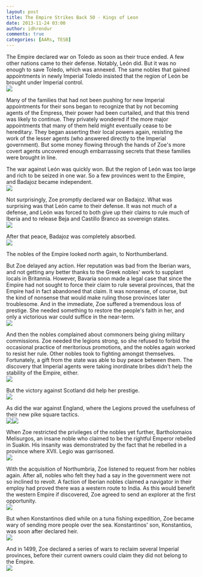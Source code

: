 ```yaml
---
layout: post
title: The Empire Strikes Back 50 - Kings of Leon
date: 2013-11-24 03:00
author: idhrendur
comments: true
categories: [AARs, TESB]
---
```

The Empire declared war on Toledo as soon as their truce ended. A few other nations came to their defense. Notably, León did. But it was no enough to save Toledo, which was annexed. The same nobles that gained appointments in newly Imperial Toledo insisted that the region of León be brought under Imperial control.  
![](/assets/tesb_images/50-1.png)

Many of the families that had not been pushing for new Imperial appointments for their sons began to recognize that by not becoming agents of the Empress, their power had been curtailed, and that this trend was likely to continue. They privately wondered if the more major appointments that many of them held might eventually cease to be hereditary. They began asserting their local powers again, resisting the work of the lesser agents (who answered directly to the Imperial government). But some money flowing through the hands of Zoe's more covert agents uncovered enough embarrassing secrets that these families were brought in line.  

The war against León was quickly won. But the region of León was too large and rich to be seized in one war. So a few provinces went to the Empire, and Badajoz became independent.  
![](/assets/tesb_images/50-2.png)

Not surprisingly, Zoe promptly declared war on Badajoz. What was surprising was that León came to their defense. It was not much of a defense, and León was forced to both give up their claims to rule much of Iberia and to release Beja and Castillo Branco as sovereign states.  
![](/assets/tesb_images/50-3.png)

After that peace, Badajoz was completely absorbed.  
![](/assets/tesb_images/50-4.png)

The nobles of the Empire looked north again, to Northumberland.  

But Zoe delayed any action. Her reputation was bad from the Iberian wars, and not getting any better thanks to the Greek nobles' work to supplant locals in Britannia. However, Bavaria soon made a legal case that since the Empire had not sought to force their claim to rule several provinces, that the Empire had in fact abandoned that claim. It was nonsense, of course, but the kind of nonsense that would make ruling those provinces later troublesome. And in the immediate, Zoe suffered a tremendous loss of prestige. She needed something to restore the people's faith in her, and only a victorious war could suffice in the near-term.  
![](/assets/tesb_images/50-5.png)

And then the nobles complained about commoners being giving military commissions. Zoe needed the legions strong, so she refused to forbid the occasional practice of meritorious promotions, and the nobles again worked to resist her rule. Other nobles took to fighting amongst themselves. Fortunately, a gift from the state was able to buy peace between them. The discovery that Imperial agents were taking inordinate bribes didn't help the stability of the Empire, either.  
![](/assets/tesb_images/50-6.png)

But the victory against Scotland did help her prestige.  
![](/assets/tesb_images/50-7.png)

As did the war against England, where the Legions proved the usefulness of their new pike square tactics.  
![](/assets/tesb_images/50-8.png)![](/assets/tesb_images/50-9.png)

When Zoe restricted the privileges of the nobles yet further, Bartholomaios Melisurgos, an insane noble who claimed to be the rightful Emperor rebelled in Suakin. His insanity was demonstrated by the fact that he rebelled in a province where XVII. Legio was garrisoned.  
![](/assets/tesb_images/50-10.png)

With the acquisition of Northumbria, Zoe listened to request from her nobles again. After all, nobles who felt they had a say in the government were not so inclined to revolt. A faction of Iberian nobles claimed a navigator in their employ had proved there was a western route to India. As this would benefit the western Empire if discovered, Zoe agreed to send an explorer at the first opportunity.  
![](/assets/tesb_images/50-11.png)

But when Konstantinos died while on a tuna fishing expedition, Zoe became wary of sending more people over the sea. Konstantinos' son, Konstantios, was soon after declared heir.  
![](/assets/tesb_images/50-12.png)

And in 1499, Zoe declared a series of wars to reclaim several Imperial provinces, before their current owners could claim they did not belong to the Empire.  
![](/assets/tesb_images/50-13.png)
